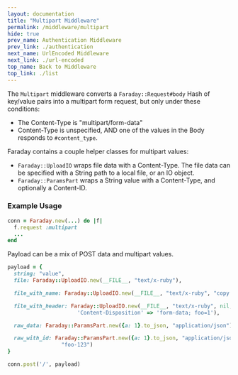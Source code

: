 ```yaml
---
layout: documentation
title: "Multipart Middleware"
permalink: /middleware/multipart
hide: true
prev_name: Authentication Middleware
prev_link: ./authentication
next_name: UrlEncoded Middleware
next_link: ./url-encoded
top_name: Back to Middleware
top_link: ./list
---
```


The `Multipart` middleware converts a `Faraday::Request#body` Hash of key/value
pairs into a multipart form request, but only under these conditions:

* The Content-Type is "multipart/form-data"
* Content-Type is unspecified, AND one of the values in the Body responds to
`#content_type`.

Faraday contains a couple helper classes for multipart values:

* `Faraday::UploadIO` wraps file data with a Content-Type. The file data can be
specified with a String path to a local file, or an IO object.
* `Faraday::ParamsPart` wraps a String value with a Content-Type, and optionally
a Content-ID.

### Example Usage

```ruby
conn = Faraday.new(...) do |f|
  f.request :multipart
  ...
end
```

Payload can be a mix of POST data and multipart values.

```ruby
payload = {
  string: "value",
  file: Faraday::UploadIO.new(__FILE__, "text/x-ruby"),

  file_with_name: Faraday::UploadIO.new(__FILE__, "text/x-ruby", "copy.rb"),

  file_with_header: Faraday::UploadIO.new(__FILE__, "text/x-ruby", nil,
                      'Content-Disposition' => 'form-data; foo=1'),

  raw_data: Faraday::ParamsPart.new({a: 1}.to_json, "application/json")

  raw_with_id: Faraday::ParamsPart.new({a: 1}.to_json, "application/json",
                 "foo-123")
}

conn.post('/', payload)
```
